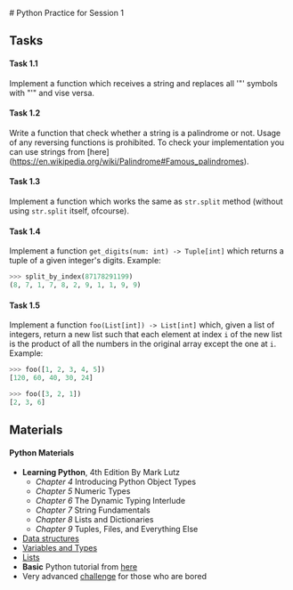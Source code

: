 ﻿﻿# Python Practice for Session 1## Tasks#### Task 1.1Implement a function which receives a string and replaces all '"' symbolswith "'" and vise versa.#### Task 1.2Write a function that check whether a string is a palindrome or not. Usage ofany reversing functions is prohibited. To check your implementation you can usestrings from [here] (https://en.wikipedia.org/wiki/Palindrome#Famous_palindromes).#### Task 1.3Implement a function which works the same as `str.split` method(without using `str.split` itself, ofcourse).#### Task 1.4Implement a function `get_digits(num: int) -> Tuple[int]` which returns a tupleof a given integer's digits.Example:```python>>> split_by_index(87178291199)(8, 7, 1, 7, 8, 2, 9, 1, 1, 9, 9)```#### Task 1.5Implement a function `foo(List[int]) -> List[int]` which, given a list ofintegers, return a new list such that each element at index `i` of the new listis the product of all the numbers in the original array except the one at `i`.Example:```python>>> foo([1, 2, 3, 4, 5])[120, 60, 40, 30, 24]>>> foo([3, 2, 1])[2, 3, 6]```## Materials#### Python Materials* __Learning Python__, 4th Edition By Mark Lutz  * _Chapter 4_ Introducing Python Object Types  * _Chapter 5_ Numeric Types  * _Chapter 6_ The Dynamic Typing Interlude  * _Chapter 7_ String Fundamentals  * _Chapter 8_ Lists and Dictionaries  * _Chapter 9_ Tuples, Files, and Everything Else* [Data structures](https://docs.python.org/3.6/tutorial/datastructures.html)* [Variables and Types](https://www.learnpython.org/en/Variables_and_Types)* [Lists](https://www.learnpython.org/en/Lists)* __Basic__ Python tutorial from [here](https://www.tutorialspoint.com/python/index.htm)* Very advanced [challenge](http://www.pythonchallenge.com/) for those who are bored